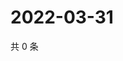 # 2022-03-31

共 0 条

<!-- BEGIN WEIBO -->
<!-- 最后更新时间 Thu Mar 31 2022 21:25:47 GMT+0800 (China Standard Time) -->

<!-- END WEIBO -->
